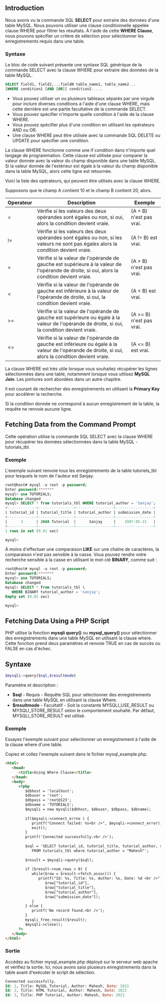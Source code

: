 ## Introduction

Nous avons vu la commande SQL **SELECT** pour extraire des données d'une table MySQL. Nous pouvons utiliser une clause 
conditionnelle appelée clause WHERE pour filtrer les résultats. À l'aide de cette **WHERE Clause**, nous pouvons
spécifier un critère de sélection pour sélectionner les enregistrements requis dans une table.

### Syntaxe

Le bloc de code suivant présente une syntaxe SQL générique de la commande SELECT avec la clause WHERE pour extraire
des données de la table MySQL.

``` sql
SELECT field1, field2,...fieldN table_name1, table_name2...
[WHERE condition1 [AND [OR]] condition2.....
```

  - Vous pouvez utiliser un ou plusieurs tableaux séparés par une virgule pour inclure diverses conditions à l'aide d'une clause WHERE, mais cette dernière est une partie facultative de la commande SELECT.
  - Vous pouvez spécifier n'importe quelle condition à l'aide de la clause WHERE.
  - Vous pouvez spécifier plus d'une condition en utilisant les opérateurs AND ou OR.
  - Une clause WHERE peut être utilisée avec la commande SQL DELETE ou UPDATE pour spécifier une condition.

La clause WHERE fonctionne comme une if condition dans n'importe quel langage de programmation. Cette clause est
utilisée pour comparer la valeur donnée avec la valeur du champ disponible dans une table MySQL. Si la valeur donnée 
de l'extérieur est égale à la valeur du champ disponible dans la table MySQL, alors cette ligne est retournée.

Voici la liste des opérateurs, qui peuvent être utilisés avec la clause WHERE.

Supposons que le champ A contient 10 et le champ B contient 20, alors.

| Operateur | Description                                                                                                                                         | Exemple |
|-----------|-----------------------------------------------------------------------------------------------------------------------------------------------------|-----|
| =         | Vérifie si les valeurs des deux opérandes sont égales ou non, si oui, alors la condition devient vraie.                                             | (A = B) n'est pas vrai.|
| !=        | Vérifie si les valeurs des deux opérandes sont égales ou non, si les valeurs ne sont pas égales alors la condition devient vraie.                   | (A != B) est vrai. |
| >         | Vérifie si la valeur de l'opérande de gauche est supérieure à la valeur de l'opérande de droite, si oui, alors la condition devient vraie.          | (A > B) n'est pas vrai. |
| <         | Vérifie si la valeur de l'opérande de gauche est inférieure à la valeur de l'opérande de droite, si oui, la condition devient vraie.                | (A < B) est vrai. |
| >=        | Vérifie si la valeur de l'opérande de gauche est supérieure ou égale à la valeur de l'opérande de droite, si oui, la condition devient vraie.       | (A >= B) n'est pas vrai. |
| <=        | Vérifie si la valeur de l'opérande de gauche est inférieure ou égale à la valeur de l'opérande de droite, si oui, alors la condition devient vraie. | (A <= B) est vrai. |


La clause WHERE est très utile lorsque vous souhaitez récupérer les lignes sélectionnées dans une table,
notamment lorsque vous utilisez **MySQL Join**. Les jointures sont abordées dans un autre chapitre.

Il est courant de rechercher des enregistrements en utilisant la **Primary Key** pour accélérer la recherche.

Si la condition donnée ne correspond à aucun enregistrement de la table, la requête ne renvoie aucune ligne.

## Fetching Data from the Command Prompt

Cette opération utilise la commande SQL SELECT avec la clause WHERE pour récupérer les données sélectionnées dans la table MySQL - tutorials_tbl.

### Exemple

L'exemple suivant renvoie tous les enregistrements de la table tutoriels_tbl pour lesquels le nom de l'auteur est Sanjay.

``` sql
root@host# mysql -u root -p password;
Enter password:*******
mysql> use TUTORIALS;
Database changed
mysql> SELECT * from tutorials_tbl WHERE tutorial_author = 'Sanjay';
+-------------+----------------+-----------------+-----------------+
| tutorial_id | tutorial_title | tutorial_author | submission_date |
+-------------+----------------+-----------------+-----------------+
|      3      | JAVA Tutorial  |      Sanjay     |    2007-05-21   |      
+-------------+----------------+-----------------+-----------------+
1 rows in set (0.01 sec)

mysql>
```

À moins d'effectuer une comparaison **LIKE** sur une chaîne de caractères, la comparaison n'est pas sensible à la casse.
Vous pouvez rendre votre recherche sensible à la casse en utilisant le mot-clé **BINARY**, comme suit : 

``` sql
root@host# mysql -u root -p password;
Enter password:*******
mysql> use TUTORIALS;
Database changed
mysql> SELECT * from tutorials_tbl \
   WHERE BINARY tutorial_author = 'sanjay';
Empty set (0.02 sec)

mysql>
```

## Fetching Data Using a PHP Script

PHP utilise la fonction **mysqli query()** ou **mysql_query()** pour sélectionner des enregistrements dans une table
MySQL en utilisant la clause where. Cette fonction prend deux paramètres et renvoie TRUE en cas de succès ou FALSE en cas d'échec.

## Syntaxe

``` bash
$mysqli->query($sql,$resultmode)
```

Paramètre et description :

  - **$sql** - Requis - Requête SQL pour sélectionner des enregistrements dans une table MySQL en utilisant la clause Where.
  - **$resultmode** - Facultatif - Soit la constante MYSQLI_USE_RESULT ou MYSQLI_STORE_RESULT selon le comportement souhaité. Par défaut, MYSQLI_STORE_RESULT est utilisé.

### Exemple

Essayez l'exemple suivant pour sélectionner un enregistrement à l'aide de la clause where d'une table.

Copiez et collez l'exemple suivant dans le fichier mysql_example.php.

``` html
<html>
   <head>
      <title>Using Where Clause</title>
   </head>
   <body>
      <?php
         $dbhost = 'localhost';
         $dbuser = 'root';
         $dbpass = 'root@123';
         $dbname = 'TUTORIALS';
         $mysqli = new mysqli($dbhost, $dbuser, $dbpass, $dbname);
         
         if($mysqli->connect_errno ) {
            printf("Connect failed: %s<br />", $mysqli->connect_error);
            exit();
         }
         printf('Connected successfully.<br />');
   
         $sql = 'SELECT tutorial_id, tutorial_title, tutorial_author, submission_date 
            FROM tutorials_tbl where tutorial_author = "Mahesh"';
		 
         $result = $mysqli->query($sql);
           
         if ($result->num_rows > 0) {
            while($row = $result->fetch_assoc()) {
               printf("Id: %s, Title: %s, Author: %s, Date: %d <br />", 
                  $row["tutorial_id"], 
                  $row["tutorial_title"], 
                  $row["tutorial_author"],
                  $row["submission_date"]);               
            }
         } else {
            printf('No record found.<br />');
         }
         mysqli_free_result($result);
         $mysqli->close();
      ?>
   </body>
</html>
```

### Sortie

Accédez au fichier mysql_example.php déployé sur le serveur web apache et vérifiez la sortie. Ici, nous avons saisi 
plusieurs enregistrements dans la table avant d'exécuter le script de sélection.

``` sql
Connected successfully.
Id: 1, Title: MySQL Tutorial, Author: Mahesh, Date: 2021
Id: 2, Title: HTML Tutorial, Author: Mahesh, Date: 2021
Id: 3, Title: PHP Tutorial, Author: Mahesh, Date: 2021
```
